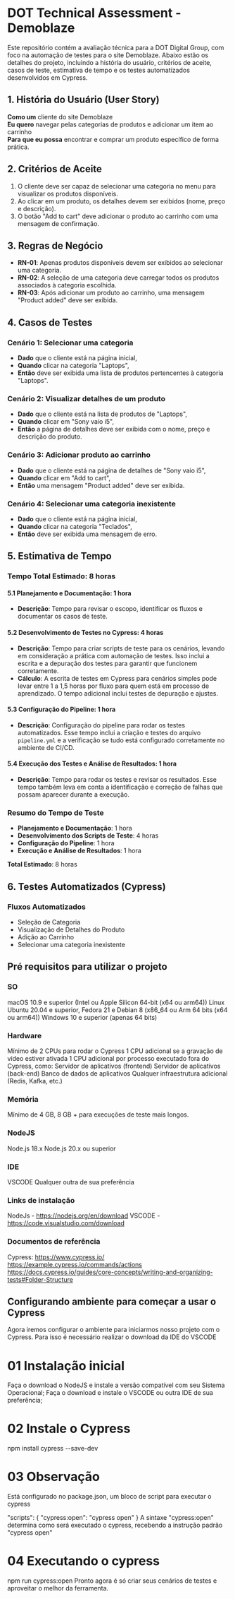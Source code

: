 # DOT Technical Assessment - Demoblaze

Este repositório contém a avaliação técnica para a DOT Digital Group, com foco na automação de testes para o site Demoblaze. Abaixo estão os detalhes do projeto, incluindo a história do usuário, critérios de aceite, casos de teste, estimativa de tempo e os testes automatizados desenvolvidos em Cypress.

## 1. História do Usuário (User Story)

**Como um** cliente do site Demoblaze  
**Eu quero** navegar pelas categorias de produtos e adicionar um item ao carrinho  
**Para que eu possa** encontrar e comprar um produto específico de forma prática.

## 2. Critérios de Aceite

1. O cliente deve ser capaz de selecionar uma categoria no menu para visualizar os produtos disponíveis.
2. Ao clicar em um produto, os detalhes devem ser exibidos (nome, preço e descrição).
3. O botão "Add to cart" deve adicionar o produto ao carrinho com uma mensagem de confirmação.

## 3. Regras de Negócio

- **RN-01**: Apenas produtos disponíveis devem ser exibidos ao selecionar uma categoria.
- **RN-02**: A seleção de uma categoria deve carregar todos os produtos associados à categoria escolhida.
- **RN-03**: Após adicionar um produto ao carrinho, uma mensagem "Product added" deve ser exibida.

## 4. Casos de Testes

### Cenário 1: Selecionar uma categoria
- **Dado** que o cliente está na página inicial,
- **Quando** clicar na categoria "Laptops",
- **Então** deve ser exibida uma lista de produtos pertencentes à categoria "Laptops".

### Cenário 2: Visualizar detalhes de um produto
- **Dado** que o cliente está na lista de produtos de "Laptops",
- **Quando** clicar em "Sony vaio i5",
- **Então** a página de detalhes deve ser exibida com o nome, preço e descrição do produto.

### Cenário 3: Adicionar produto ao carrinho
- **Dado** que o cliente está na página de detalhes de "Sony vaio i5",
- **Quando** clicar em "Add to cart",
- **Então** uma mensagem "Product added" deve ser exibida.

### Cenário 4: Selecionar uma categoria inexistente
- **Dado** que o cliente está na página inicial,
- **Quando** clicar na categoria "Teclados",
- **Então** deve ser exibida uma mensagem de erro.


## 5. Estimativa de Tempo

### Tempo Total Estimado: 8 horas

#### 5.1 Planejamento e Documentação: 1 hora
- **Descrição**: Tempo para revisar o escopo, identificar os fluxos e documentar os casos de teste.

#### 5.2 Desenvolvimento de Testes no Cypress: 4 horas
- **Descrição**: Tempo para criar scripts de teste para os cenários, levando em consideração a prática com automação de testes. Isso inclui a escrita e a depuração dos testes para garantir que funcionem corretamente.
- **Cálculo**: A escrita de testes em Cypress para cenários simples pode levar entre 1 a 1,5 horas por fluxo para quem está em processo de aprendizado. O tempo adicional inclui testes de depuração e ajustes.

#### 5.3 Configuração do Pipeline: 1 hora
- **Descrição**: Configuração do pipeline para rodar os testes automatizados. Esse tempo inclui a criação e testes do arquivo `pipeline.yml` e a verificação se tudo está configurado corretamente no ambiente de CI/CD.

#### 5.4 Execução dos Testes e Análise de Resultados: 1 hora
- **Descrição**: Tempo para rodar os testes e revisar os resultados. Esse tempo também leva em conta a identificação e correção de falhas que possam aparecer durante a execução.

### Resumo do Tempo de Teste

- **Planejamento e Documentação**: 1 hora
- **Desenvolvimento dos Scripts de Teste**: 4 horas
- **Configuração do Pipeline**: 1 hora
- **Execução e Análise de Resultados**: 1 hora

**Total Estimado**: 8 horas

## 6. Testes Automatizados (Cypress)

### Fluxos Automatizados
- Seleção de Categoria
- Visualização de Detalhes do Produto
- Adição ao Carrinho
- Selecionar uma categoria inexistente

## Pré requisitos para utilizar o projeto
### SO
macOS 10.9 e superior (Intel ou Apple Silicon 64-bit (x64 ou arm64))
Linux Ubuntu 20.04 e superior, Fedora 21 e Debian 8 (x86_64 ou Arm 64 bits (x64 ou arm64))
Windows 10 e superior (apenas 64 bits)

### Hardware
Mínimo de 2 CPUs para rodar o Cypress
1 CPU adicional se a gravação de vídeo estiver ativada
1 CPU adicional por processo executado fora do Cypress, como:
Servidor de aplicativos (frontend)
Servidor de aplicativos (back-end)
Banco de dados de aplicativos
Qualquer infraestrutura adicional (Redis, Kafka, etc.)

### Memória
Mínimo de 4 GB, 8 GB + para execuções de teste mais longos.

### NodeJS
Node.js 18.x
Node.js 20.x ou superior

### IDE
VSCODE
Qualquer outra de sua preferência

### Links de instalação
NodeJs - https://nodejs.org/en/download
VSCODE - https://code.visualstudio.com/download

### Documentos de referência
Cypress:
https://www.cypress.io/
https://example.cypress.io/commands/actions
https://docs.cypress.io/guides/core-concepts/writing-and-organizing-tests#Folder-Structure

## Configurando ambiente para começar a usar o Cypress
Agora iremos configurar o ambiente para iniciarmos nosso projeto com o Cypress. Para isso é necessário realizar o download da IDE do VSCODE

# 01 Instalação inicial
Faça o download o NodeJS e instale a versão compatível com seu Sistema Operacional;
Faça o download e instale o VSCODE ou outra IDE de sua preferência;

# 02 Instale o Cypress
npm install cypress --save-dev

# 03 Observação
Está configurado no package.json, um bloco de script para executar o cypress

"scripts": {
    "cypress:open": "cypress open"
  }
A sintaxe "cypress:open" determina como será executado o cypress, recebendo a instrução padrão "cypress open"

# 04 Executando o cypress
   npm run cypress:open
Pronto agora é só criar seus cenários de testes e aproveitar o melhor da ferramenta.

